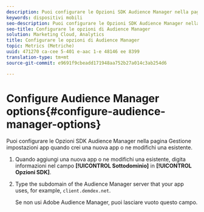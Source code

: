 ```yaml
---
description: Puoi configurare le Opzioni SDK Audience Manager nella pagina Gestione impostazioni app quando crei una nuova app o ne modifichi una esistente.
keywords: dispositivi mobili
seo-description: Puoi configurare le Opzioni SDK Audience Manager nella pagina Gestione impostazioni app quando crei una nuova app o ne modifichi una esistente.
seo-title: Configurare le opzioni di Audience Manager
solution: Marketing Cloud, Analytics
title: Configurare le opzioni di Audience Manager
topic: Metrics (Metriche)
uuid: 471270 ca-cee 5-401 e-aac 1-e 48146 ee 8399
translation-type: tm+mt
source-git-commit: e9691f9cbeadd171948aa752b27a014c3ab254d6

---
```



# Configure Audience Manager options{#configure-audience-manager-options}

Puoi configurare le Opzioni SDK Audience Manager nella pagina Gestione impostazioni app quando crei una nuova app o ne modifichi una esistente.

1. Quando aggiungi una nuova app o ne modifichi una esistente, digita informazioni nel campo **[!UICONTROL Sottodominio]** in **[!UICONTROL Opzioni SDK]**.

1. Type the subdomain of the Audience Manager server that your app uses, for example, `client.demdex.net`.

   Se non usi Adobe Audience Manager, puoi lasciare vuoto questo campo.